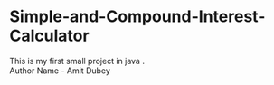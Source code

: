 # Simple-and-Compound-Interest-Calculator
This is my first small project in java .<br>
Author Name - Amit Dubey
